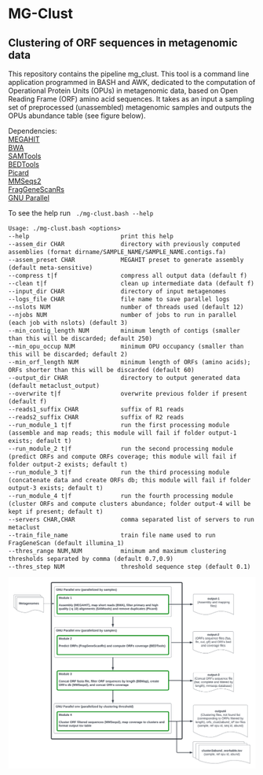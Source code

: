 # MG-Clust
## Clustering of ORF sequences in metagenomic data
This repository contains the pipeline mg_clust. This tool is a command line application programmed in BASH and AWK, dedicated to the computation of Operational Protein Units (OPUs) in metagenomic data, based on Open Reading Frame (ORF) amino acid sequences. It takes as an input a sampling set of preprocessed (unassembled) metagenomic samples and outputs the OPUs abundance table
(see figure below).

Dependencies:  
[MEGAHIT](https://github.com/voutcn/megahit)  
[BWA](http://bio-bwa.sourceforge.net)  
[SAMTools](https://github.com/samtools/)  
[BEDTools](https://bedtools.readthedocs.io/en/latest/)  
[Picard](https://broadinstitute.github.io/picard/)  
[MMSeqs2](https://github.com/soedinglab/MMseqs2)  
[FragGeneScanRs](https://github.com/unipept/FragGeneScanRs)  
[GNU Parallel](https://www.gnu.org/software/parallel/)  

To see the help run ` ./mg-clust.bash --help`

```
Usage: ./mg-clust.bash <options>
--help                          print this help
--assem_dir CHAR                directory with previously computed assemblies (format dirname/SAMPLE_NAME/SAMPLE_NAME.contigs.fa)
--assem_preset CHAR             MEGAHIT preset to generate assembly (default meta-sensitive)
--compress t|f                  compress all output data (default f)
--clean t|f                     clean up intermediate data (default f)
--input_dir CHAR                directory of input metagenomes
--logs_file CHAR                file name to save parallel logs
--nslots NUM                    number of threads used (default 12)
--njobs NUM                     number of jobs to run in parallel (each job with nslots) (default 3)
--min_contig_length NUM         minimum length of contigs (smaller than this will be discarded; default 250) 
--min_opu_occup NUM             minimum OPU occupancy (smaller than this will be discarded; default 2)
--min_orf_length NUM            minimum length of ORFs (amino acids); ORFs shorter than this will be discarded (default 60)
--output_dir CHAR               directory to output generated data (default metaclust_output)
--overwrite t|f                 overwrite previous folder if present (default f)
--reads1_suffix CHAR            suffix of R1 reads
--reads2_suffix CHAR            suffix of R2 reads
--run_module_1 t|f              run the first processing module (assemble and map reads; this module will fail if folder output-1 exists; default t)
--run_module_2 t|f              run the second processing module (predict ORFs and compute ORFs coverage; this module will fail if folder output-2 exists; default t)
--run_module_3 t|f              run the third processing module (concatenate data and create ORFs db; this module will fail if folder output-3 exists; default t)
--run_module_4 t|f              run the fourth processing module (cluster ORFs and compute clusters abundance; folder output-4 will be kept if present; default t)
--servers CHAR,CHAR             comma separated list of servers to run metaclust
--train_file_name               train file name used to run FragGeneScan (default illumina_1)
--thres_range NUM,NUM           minimum and maximum clustering thresholds separated by comma (default 0.7,0.9)
--thres_step NUM                threshold sequence step (default 0.1)
```

![MG-Clust workflow](./figures/MG-Clust.png)
